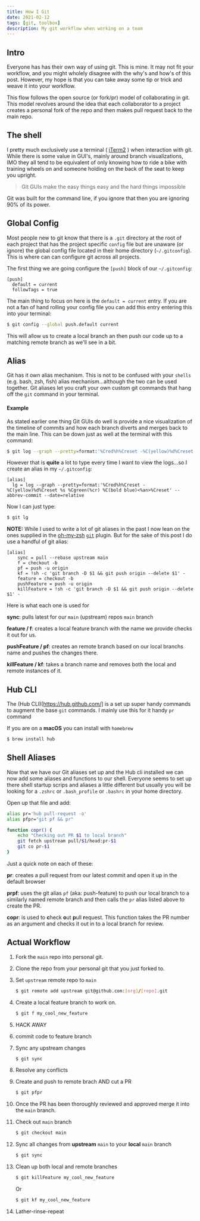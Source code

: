 ```yaml
---
title: How I Git
date: 2021-02-12
tags: [git, toolbox]
description: My git workflow when working on a team
---
```


## Intro

Everyone has has their own way of using git. This is mine. It may not fit your workflow, and you might wholely disagree with the why's and how's of this post. However, my hope is that you can take away some tip or trick and weave it into your workflow.

This flow follows the open source (or fork/pr) model of collaborating in git. This model revolves around the idea that each collaborator to a project creates a personal fork of the repo and then makes pull request back to the main repo.

## The shell

I pretty much exclusively use a terminal ( [iTerm2](https://iterm2.com/) ) when interaction with git. While there is some value in GUI's, mainly around branch visualizations, IMO they all tend to be equivalent of only knowing how to ride a bike with training wheels on and someone holding on the back of the seat to keep you upright.

> Git GUIs make the easy things easy and the hard things impossible

Git was built for the command line, if you ignore that then you are ignoring 90% of its power.

## Global Config

Most people new to git know that there is a `.git` directory at the root of each project that has the project specific `config` file but are unaware (or ignore) the global config file located in their home directory (`~/.gitconfig`). This is where can can configure git across all projects.

The first thing we are going configure the `[push]` block of our `~/.gitconfig`:

```
[push]
  default = current
  followTags = true

```

The main thing to focus on here is the `default = current` entry. If you are not a fan of hand rolling your config file you can add this entry entering this into your terminal:

```bash
$ git config --global push.default current

```

This will allow us to create a local branch an then push our code up to a matching remote branch as we'll see in a bit.

## Alias

Git has it own alias mechanism. This is not to be confused with your `shells` (e.g. bash, zsh, fish) alias mechanism...although the two can be used together. Git aliases let you craft your own custom git commands that hang off the `git` command in your terminal.

#### Example

As stated earlier one thing Git GUIs do well is provide a nice visualization of the timeline of commits and how each branch diverts and merges back to the main line. This can be down just as well at the terminal with this command:

```bash
$ git log --graph --pretty=format:'%Cred%h%Creset -%C(yellow)%d%Creset %s %Cgreen(%cr) %C(bold blue)<%an>%Creset' --abbrev-commit --date=relative
```

However that is **quite** a lot to type every time I want to view the logs...so I create an alias in my `~/.gitconfig`:

```text
[alias]
  lg = log --graph --pretty=format:'%Cred%h%Creset -%C(yellow)%d%Creset %s %Cgreen(%cr) %C(bold blue)<%an>%Creset' --abbrev-commit --date=relative
```

Now I can just type:

```bash
$ git lg
```

**NOTE:** While I used to write a lot of git aliases in the past I now lean on the ones supplied in the [oh-my-zsh](http://ohmyz.sh) [`git`](https://github.com/ohmyzsh/ohmyzsh/tree/master/plugins/git) plugin. But for the sake of this post I do use a handful of git alias:

```text
[alias]
    sync = pull --rebase upstream main
    f = checkout -b
    pf = push -u origin
    kf = !sh -c 'git branch -D $1 && git push origin --delete $1' -
    feature = checkout -b
    pushFeature = push -u origin
    killFeature = !sh -c 'git branch -D $1 && git push origin --delete $1' -
```

Here is what each one is used for

**sync**: pulls latest for our `main` (upstream) repos `main` branch

**feature / f**: creates a local feature branch with the name we provide checks it out for us.

**pushFeature / pf**: creates an remote branch based on our local branchs name and pushes the changes there.

**killFeature / kf**: takes a branch name and removes both the local and remote instances of it.

## Hub CLI

The (Hub CLI)[https://hub.github.com/] is a set up super handy commands to augment the base `git` commands. I mainly use this for it handy `pr` command

If you are on a **macOS** you can install with `homebrew`

```bash
$ brew install hub
```

## Shell Aliases

Now that we have our Git aliases set up and the Hub cli installed we can now add some aliases and functions to our shell. Everyone seems to set up there shell startup scrips and aliases a little different but usually you will be looking for a `.zshrc` or `.bash_profile` or `.bashrc` in your home directory.

Open up that file and add:

```bash
alias pr='hub pull-request -o'
alias pfpr="git pf && pr"

function copr() {
	echo "Checking out PR $1 to local branch"
	git fetch upstream pull/$1/head:pr-$1
	git co pr-$1
}
```

Just a quick note on each of these:

**pr**: creates a pull request from our latest commit and open it up in the default browser

**prpf**: uses the git alias `pf` (aka: push-feature) to push our local branch to a similarly named remote branch and then calls the `pr` alias listed above to create the PR.

**copr**: is used to **c**heck **o**ut **p**ull **r**equest. This function takes the PR number as an argument and checks it out in to a local branch for review.

## Actual Workflow

1. Fork the `main` repo into personal git.
1. Clone the repo from your personal git that you just forked to.
1. Set `upstream` remote repo to `main`
   ```bash
   $ git remote add upstream git@github.com:[org]/[repo].git
   ```
1. Create a local feature branch to work on.
   ```bash
   $ git f my_cool_new_feature
   ```
1. HACK AWAY
1. commit code to feature branch
1. Sync any upstream changes
   ```bash
   $ git sync
   ```
1. Resolve any conflicts
1. Create and push to remote brach AND cut a PR
   ```bash
   $ git pfpr
   ```
1. Once the PR has been thoroughly reviewed and approved merge it into the `main` branch.
1. Check out `main` branch

   ```bash
   $ git checkout main
   ```

1. Sync all changes from **upstream** `main` to your **local** `main` branch
   ```bash
   $ git sync
   ```
1. Clean up both local and remote branches

   ```bash
   $ git killFeature my_cool_new_feature
   ```

   Or

   ```bash
   $ git kf my_cool_new_feature
   ```

1. Lather-rinse-repeat
